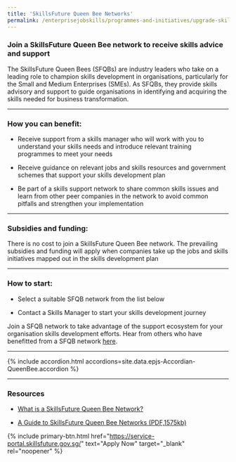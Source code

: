 ```yaml
---
title: 'SkillsFuture Queen Bee Networks'
permalink: /enterprisejobskills/programmes-and-initiatives/upgrade-skills/skillsfuture-queen-bee-networks/
---
```


### Join a SkillsFuture Queen Bee network to receive skills advice and support

The SkillsFuture Queen Bees (SFQBs) are industry leaders who take on a leading role to champion skills development in organisations, particularly for the Small and Medium Enterprises (SMEs). As SFQBs, they provide skills advisory and support to guide organisations in identifying and acquiring the skills needed for business transformation.

---

### How you can benefit:

- Receive support from a skills manager who will work with you to understand your skills needs and introduce relevant training programmes to meet your needs

- Receive guidance on relevant jobs and skills resources and government schemes that support your skills development plan

- Be part of a skills support network to share common skills issues and learn from other peer companies in the network to avoid common pitfalls and strengthen your implementation

---

### Subsidies and funding:

There is no cost to join a SkillsFuture Queen Bee network. The prevailing subsidies and funding will apply when companies take up the jobs and skills initiatives mapped out in the skills development plan

---

### How to start:

- Select a suitable SFQB network from the list below

- Contact a Skills Manager to start your skills development journey

Join a SFQB network to take advantage of the support ecosystem for your organisation skills development efforts.
Hear from others who have benefitted from a SFQB network <a href="https://go.gov.sg/epjs-sfqb-video" target="_blank" rel="noopener">here</a>.

---

{% include accordion.html accordions=site.data.epjs-Accordian-QueenBee.accordion %}

---

### Resources

- <a href="https://go.gov.sg/epjs-sfqb-video" target="_blank" rel="noopener">What is a SkillsFuture Queen Bee Network?</a>

- <a href="/images/epjs/programmes-and-initiatives/upgrade-skills/SSG_SFQB_Infographic%202022.pdf">A Guide to SkillsFuture Queen Bee Networks (PDF,1575kb)</a>

{% include primary-btn.html href="https://service-portal.skillsfuture.gov.sg/" text="Apply Now" target="_blank" rel="noopener" %}

<script src="/jquery/resize-tables.js"></script>
